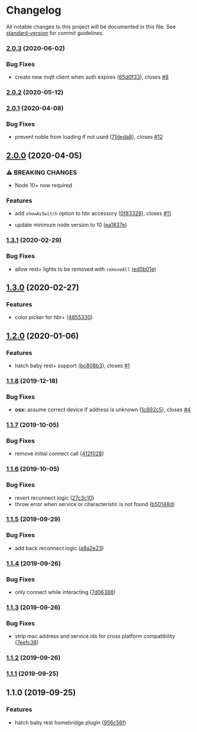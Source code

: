 # Changelog

All notable changes to this project will be documented in this file. See [standard-version](https://github.com/conventional-changelog/standard-version) for commit guidelines.

### [2.0.3](https://github.com/dgreif/homebridge-hatch-baby-rest/compare/v2.0.2...v2.0.3) (2020-06-02)


### Bug Fixes

* create new mqtt client when auth expires ([65d0f33](https://github.com/dgreif/homebridge-hatch-baby-rest/commit/65d0f33ae62ef434daa9160451ede8b53102e226)), closes [#8](https://github.com/dgreif/homebridge-hatch-baby-rest/issues/8)

### [2.0.2](https://github.com/dgreif/homebridge-hatch-baby-rest/compare/v2.0.1...v2.0.2) (2020-05-12)

### [2.0.1](https://github.com/dgreif/homebridge-hatch-baby-rest/compare/v2.0.0...v2.0.1) (2020-04-08)


### Bug Fixes

* prevent noble from loading if not used ([71deda8](https://github.com/dgreif/homebridge-hatch-baby-rest/commit/71deda858423185f24d04e8434811214cb16105e)), closes [#12](https://github.com/dgreif/homebridge-hatch-baby-rest/issues/12)

## [2.0.0](https://github.com/dgreif/homebridge-hatch-baby-rest/compare/v1.3.1...v2.0.0) (2020-04-05)


### ⚠ BREAKING CHANGES

* Node 10+ now required

### Features

* add `showAsSwitch` option to hbr accessory ([0f83328](https://github.com/dgreif/homebridge-hatch-baby-rest/commit/0f833281ae06f50f031343dcae135bc4c53fd720)), closes [#11](https://github.com/dgreif/homebridge-hatch-baby-rest/issues/11)


* update minimum node version to 10 ([ea1837e](https://github.com/dgreif/homebridge-hatch-baby-rest/commit/ea1837e031f2324bc82b6e92fc47aafe70441351))

### [1.3.1](https://github.com/dgreif/homebridge-hatch-baby-rest/compare/v1.3.0...v1.3.1) (2020-02-29)


### Bug Fixes

* allow rest+ lights to be removed with `removeAll` ([ed0b01e](https://github.com/dgreif/homebridge-hatch-baby-rest/commit/ed0b01ebf94e41fb49f816a14a237f0474fc1d55))

## [1.3.0](https://github.com/dgreif/homebridge-hatch-baby-rest/compare/v1.2.0...v1.3.0) (2020-02-27)


### Features

* color picker for hbr+ ([4855330](https://github.com/dgreif/homebridge-hatch-baby-rest/commit/48553302174b77c8a6152d69f7eca07ee60156a8))

## [1.2.0](https://github.com/dgreif/homebridge-hatch-baby-rest/compare/v1.1.8...v1.2.0) (2020-01-06)


### Features

* hatch baby rest+ support ([bc808b3](https://github.com/dgreif/homebridge-hatch-baby-rest/commit/bc808b3f3943e6644b0c401944ae017a7f891ff0)), closes [#1](https://github.com/dgreif/homebridge-hatch-baby-rest/issues/1)

### [1.1.8](https://github.com/dgreif/homebridge-hatch-baby-rest/compare/v1.1.7...v1.1.8) (2019-12-18)


### Bug Fixes

* **osx:** assume correct device if address is unknown ([1c892c5](https://github.com/dgreif/homebridge-hatch-baby-rest/commit/1c892c5bcce13332dc215ed855a210ff23505b14)), closes [#4](https://github.com/dgreif/homebridge-hatch-baby-rest/issues/4)

### [1.1.7](https://github.com/dgreif/homebridge-hatch-baby-rest/compare/v1.1.6...v1.1.7) (2019-10-05)


### Bug Fixes

* remove initial connect call ([412f028](https://github.com/dgreif/homebridge-hatch-baby-rest/commit/412f028))

### [1.1.6](https://github.com/dgreif/homebridge-hatch-baby-rest/compare/v1.1.5...v1.1.6) (2019-10-05)


### Bug Fixes

* revert reconnect logic ([27c3c10](https://github.com/dgreif/homebridge-hatch-baby-rest/commit/27c3c10))
* throw error when service or characteristic is not found ([b50148d](https://github.com/dgreif/homebridge-hatch-baby-rest/commit/b50148d))

### [1.1.5](https://github.com/dgreif/homebridge-hatch-baby-rest/compare/v1.1.4...v1.1.5) (2019-09-29)


### Bug Fixes

* add back reconnect logic ([a8a2e23](https://github.com/dgreif/homebridge-hatch-baby-rest/commit/a8a2e23))

### [1.1.4](https://github.com/dgreif/homebridge-hatch-baby-rest/compare/v1.1.3...v1.1.4) (2019-09-26)


### Bug Fixes

* only connect while interacting ([7d06388](https://github.com/dgreif/homebridge-hatch-baby-rest/commit/7d06388))

### [1.1.3](https://github.com/dgreif/homebridge-hatch-baby-rest/compare/v1.1.2...v1.1.3) (2019-09-26)


### Bug Fixes

* strip mac address and service ids for cross platform compatibility ([7eefc38](https://github.com/dgreif/homebridge-hatch-baby-rest/commit/7eefc38))

### [1.1.2](https://github.com/dgreif/homebridge-hatch-baby-rest/compare/v1.1.1...v1.1.2) (2019-09-26)

### [1.1.1](https://github.com/dgreif/homebridge-hatch-baby-rest/compare/v1.1.0...v1.1.1) (2019-09-25)

## 1.1.0 (2019-09-25)


### Features

* hatch baby rest homebridge plugin ([956c56f](https://github.com/dgreif/homebridge-hatch-baby-rest/commit/956c56f))
